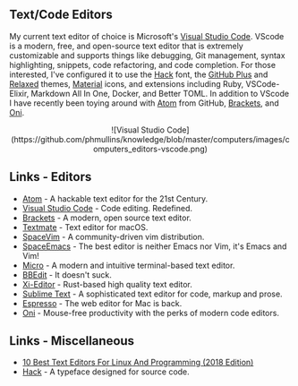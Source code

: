 ## Text/Code Editors

My current text editor of choice is Microsoft's [Visual Studio Code](https://code.visualstudio.com/). VScode is a modern, free, and open-source text editor that is extremely customizable and supports things like debugging, Git management, syntax highlighting, snippets, code refactoring, and code completion. For those interested, I've configured it to use the [Hack](https://sourcefoundry.org/hack/) font, the [GitHub Plus](https://github.com/thenikso/github-plus-theme) and [Relaxed](https://marketplace.visualstudio.com/items?itemName=mischah.relaxed-theme) themes, [Material](https://marketplace.visualstudio.com/items?itemName=PKief.material-icon-theme) icons, and extensions including Ruby, VSCode-Elixir, Markdown All In One, Docker, and Better TOML.
In addition to VScode I have recently been toying around with [Atom](https://atom.io) from GitHub, [Brackets](http://brackets.io/), and [Oni](https://www.onivim.io/).

<center>![Visual Studio Code](https://github.com/phmullins/knowledge/blob/master/computers/images/computers_editors-vscode.png)</center>

## Links - Editors

- [Atom](https://atom.io) - A hackable text editor for the 21st Century.
- [Visual Studio Code](https://code.visualstudio.com/) - Code editing. Redefined.
- [Brackets](http://brackets.io/) - A modern, open source text editor.
- [Textmate](https://github.com/textmate/textmate) - Text editor for macOS.
- [SpaceVim](https://spacevim.org/) - A community-driven vim distribution.
- [SpaceEmacs](http://spacemacs.org/) - The best editor is neither Emacs nor Vim, it's Emacs and Vim!
- [Micro](https://micro-editor.github.io/) - A modern and intuitive terminal-based text editor.
- [BBEdit](https://www.barebones.com/products/bbedit/) - It doesn't suck.
- [Xi-Editor](https://xi-editor.github.io/xi-editor/) - Rust-based high quality text editor.
- [Sublime Text](https://www.sublimetext.com/) - A sophisticated text editor for code, markup and prose.
- [Espresso](https://espressoapp.com/) - The web editor for Mac is back.
- [Oni](https://www.onivim.io/) - Mouse-free productivity with the perks of modern code editors.

## Links - Miscellaneous 

- [10 Best Text Editors For Linux And Programming (2018 Edition)](https://fossbytes.com/9-best-text-editors-linux-programming-2017/)
- [Hack](https://sourcefoundry.org/hack/) - A typeface designed for source code.

